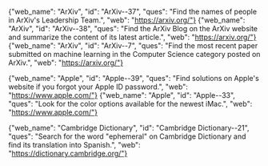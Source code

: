 {"web_name": "ArXiv", "id": "ArXiv--37", "ques": "Find the names of people in ArXiv's Leadership Team.", "web": "https://arxiv.org/"}
{"web_name": "ArXiv", "id": "ArXiv--38", "ques": "Find the ArXiv Blog on the ArXiv website and summarize the content of its latest article.", "web": "https://arxiv.org/"}
{"web_name": "ArXiv", "id": "ArXiv--7", "ques": "Find the most recent paper submitted on machine learning in the Computer Science category posted on ArXiv.", "web": "https://arxiv.org/"}

{"web_name": "Apple", "id": "Apple--39", "ques": "Find solutions on Apple's website if you forgot your Apple ID password.", "web": "https://www.apple.com/"}
{"web_name": "Apple", "id": "Apple--33", "ques": "Look for the color options available for the newest iMac.", "web": "https://www.apple.com/"}

{"web_name": "Cambridge Dictionary", "id": "Cambridge Dictionary--21", "ques": "Search for the word \"ephemeral\" on Cambridge Dictionary and find its translation into Spanish.", "web": "https://dictionary.cambridge.org/"}
